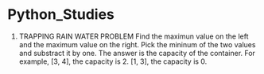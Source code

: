 # Python_Studies
1. TRAPPING RAIN WATER PROBLEM
Find the maximun value on the left and the maximum value on the right. Pick the mininum of the two values and substract it by one. The answer is the capacity of the container. For example, [3, 4], the capacity is 2. [1, 3], the capacity is 0. 

